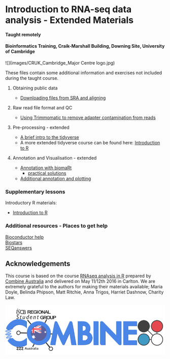 # Introduction to RNA-seq data analysis - Extended Materials
#### Taught remotely
#### Bioinformatics Training, Craik-Marshall Building, Downing Site, University of Cambridge

![](images/CRUK_Cambridge_Major Centre logo.jpg)

These files contain some additional information and exercises not included 
during the taught course.

1. Obtaining public data
    - [Downloading files from SRA and aligning](Markdowns/S1_Getting_raw_reads_from_SRA.html)

2. Raw read file format and QC
    - [Using Trimmomatic to remove adapter contamination from reads](Markdowns/S3_Trimming_Reads.html)

3. Pre-processing - extended 
    - [A brief intro to the tidyverse]()  
    - A more extended tidyverse course can be found here: 
        [Introduction to R](https://bioinformatics-core-shared-training.github.io/r-intro/)

4. Annotation and Visualisation - extended 
    - [Annotation with biomaRt](Markdowns/S6_Annotation_With_BioMart.html)  
        - [practical solutions](Markdowns/S6_Annotation_With_BioMart.Solution.html)
    - [Additional annotation and plotting]()

### Supplementary lessons

Introductory R materials:

- [Introduction to R](https://bioinformatics-core-shared-training.github.io/r-intro/)

### Additional resources - Places to get help

[Bioconductor help](https://www.bioconductor.org/help/)  
[Biostars](https://www.biostars.org/)  
[SEQanswers](http://seqanswers.com/)  

## Acknowledgements

This course is based on the course [RNAseq analysis in R](http://combine-australia.github.io/2016-05-11-RNAseq/) prepared by [Combine Australia](https://combine.org.au/) and delivered on May 11/12th 2016 in Carlton. We are extremely grateful to the authors for making their materials available; Maria Doyle, Belinda Phipson, Matt Ritchie, Anna Trigos, Harriet Dashnow, Charity Law.

![](images/combine_banner_small.png)
